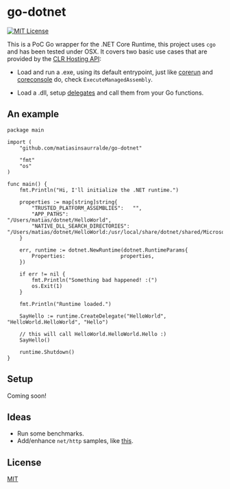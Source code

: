 # go-dotnet

[![MIT License][license-image]][license-url]

This is a PoC Go wrapper for the .NET Core Runtime, this project uses ```cgo``` and has been tested under OSX. It covers two basic use cases that are provided by the [CLR Hosting API](https://blogs.msdn.microsoft.com/msdnforum/2010/07/09/use-clr4-hosting-api-to-invoke-net-assembly-from-native-c/):

* Load and run a .exe, using its default entrypoint, just like [corerun](https://github.com/dotnet/coreclr/blob/master/src/coreclr/hosts/unixcorerun/corerun.cpp) and [coreconsole](https://github.com/dotnet/coreclr/blob/master/src/coreclr/hosts/unixcoreconsole/coreconsole.cpp) do, check ```ExecuteManagedAssembly```.

* Load a .dll, setup [delegates](http://www.fancy-development.net/hosting-net-core-clr-in-your-own-process) and call them from your Go functions.

## An example

```
package main

import (
	"github.com/matiasinsaurralde/go-dotnet"

	"fmt"
	"os"
)

func main() {
	fmt.Println("Hi, I'll initialize the .NET runtime.")

	properties := map[string]string{
		"TRUSTED_PLATFORM_ASSEMBLIES":   "",
        "APP_PATHS":                     "/Users/matias/dotnet/HelloWorld",
        "NATIVE_DLL_SEARCH_DIRECTORIES": "/Users/matias/dotnet/HelloWorld:/usr/local/share/dotnet/shared/Microsoft.NETCore.App/1.0.0",
	}

	err, runtime := dotnet.NewRuntime(dotnet.RuntimeParams{
		Properties:                  properties,
	})

	if err != nil {
		fmt.Println("Something bad happened! :(")
		os.Exit(1)
	}

	fmt.Println("Runtime loaded.")

	SayHello := runtime.CreateDelegate("HelloWorld", "HelloWorld.HelloWorld", "Hello")

    // this will call HelloWorld.HelloWorld.Hello :)
	SayHello()

	runtime.Shutdown()
}
```

## Setup

Coming soon!

## Ideas

* Run some benchmarks.
* Add/enhance ```net/http``` samples, like [this](https://github.com/matiasinsaurralde/go-dotnet/blob/master/examples/http.go).

## License

[MIT](LICENSE)

[license-url]: LICENSE

[license-image]: http://img.shields.io/badge/license-MIT-blue.svg?style=flat

